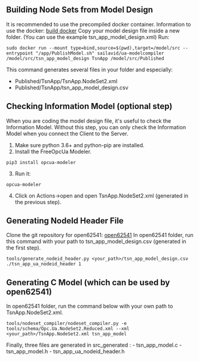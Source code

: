 Building Node Sets from Model Design
------------------------------------
It is recommended to use the precompiled docker container.
Information to use the docker: [build docker](https://github.com/OPCFoundation/UA-ModelCompiler#docker-build)
Copy your model design file inside a new folder. (You can use the example tsn_app_model_design.xml)
Run:
```
sudo docker run --mount type=bind,source=$(pwd),target=/model/src --entrypoint "/app/PublishModel.sh" sailavid/ua-modelcompiler /model/src/tsn_app_model_design TsnApp /model/src/Published
```
This command generates several files in your folder and especially:
 - Published/TsnApp/TsnApp.NodeSet2.xml
 - Published/TsnApp/tsn_app_model_design.csv

Checking Information Model (optional step)
--------------------------
When you are coding the model design file, it's useful to check the Information Model.
Without this step, you can only check the Information Model when you connect the Client to the Server.
1) Make sure python 3.6+ and python-pip are installed.
2) Install the FreeOpcUa Modeler.
``` 
pip3 install opcua-modeler
```
3) Run it:
``` 
opcua-modeler
```
4) Click on Actions->open and open TsnApp.NodeSet2.xml (generated in the previous step).

Generating NodeId Header File
-----------------------------
Clone the git repository for open62541: [open62541](https://github.com/open62541/open62541)
In open62541 folder, run this command with your path to tsn_app_model_design.csv (generated in the first step).
```
tools/generate_nodeid_header.py <your_path>/tsn_app_model_design.csv ./tsn_app_ua_nodeid_header 1
```

Generating C Model (which can be used by open62541)
------------------
In open62541 folder, run the command below with your own path to TsnApp.NodeSet2.xml.
```
tools/nodeset_compiler/nodeset_compiler.py -e tools/schema/Opc.Ua.NodeSet2.Reduced.xml --xml <your_path>/TsnApp.NodeSet2.xml tsn_app_model
```

Finally, three files are generated in src_generated :
	- tsn_app_model.c
	- tsn_app_model.h
	- tsn_app_ua_nodeid_header.h

